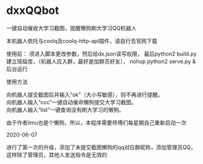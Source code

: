 # dxxQQbot
一键自动催收大学习截图，提醒懒狗刷大学习QQ机器人

本机器人依托与coolq及coolq-http-api插件，请自行去官网下载

使用前：
须进入脚本更改参数，然后给dx.json读写权限，
最后python2 build.py建立班级库，（机器人应入群，最好是加群员好友），
nohup python2 serve.py &
后台运行

使用方法

向机器人提交截图后并输入“ok”（大小写敏感），则不再进行提醒。  
向机器人输入“ccc”一键自动催命懒狗提交大学习截图。  
向机器人输入“list”一键查询没有刷大学习的懒狗。  

由于作者limu也是个懒狗，所以，本程序需要师傅们每星期自己重新启动一次


2020-06-07

进行了第一次的升级，添加了未提交截图懒狗的qq对应群昵称，添加管理员QQ，这样除了管理员，其他人发送指令是无效的
